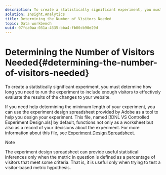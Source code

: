 ```yaml
---
description: To create a statistically significant experiment, you must determine how long you need to run the experiment to include enough visitors to effectively evaluate the results of the changes to your website.
solution: Insight,Analytics
title: Determining the Number of Visitors Needed
topic: Data workbench
uuid: 07fca0aa-031a-4335-bba4-fb00cb90e29d
---
```


# Determining the Number of Visitors Needed{#determining-the-number-of-visitors-needed}

To create a statistically significant experiment, you must determine how long you need to run the experiment to include enough visitors to effectively evaluate the results of the changes to your website.

If you need help determining the minimum length of your experiment, you can use the experiment design spreadsheet provided by Adobe as a tool to help you design your experiment. This file, named [!DNL VS Controlled Experiment Design.xls] by default, functions not only as a worksheet but also as a record of your decisions about the experiment. For more information about this file, see [Experiment Design Spreadsheet](../../../home/c-undst-ctrld-exp/t-exp-dsn-spst.md#task-d7f674980fe9415d80371d6020bcf164).

>[!NOTE]
>
>The experiment design spreadsheet can provide useful statistical inferences only when the metric in question is defined as a percentage of visitors that meet some criteria. That is, it is useful only when trying to test a visitor-based metric hypothesis.

